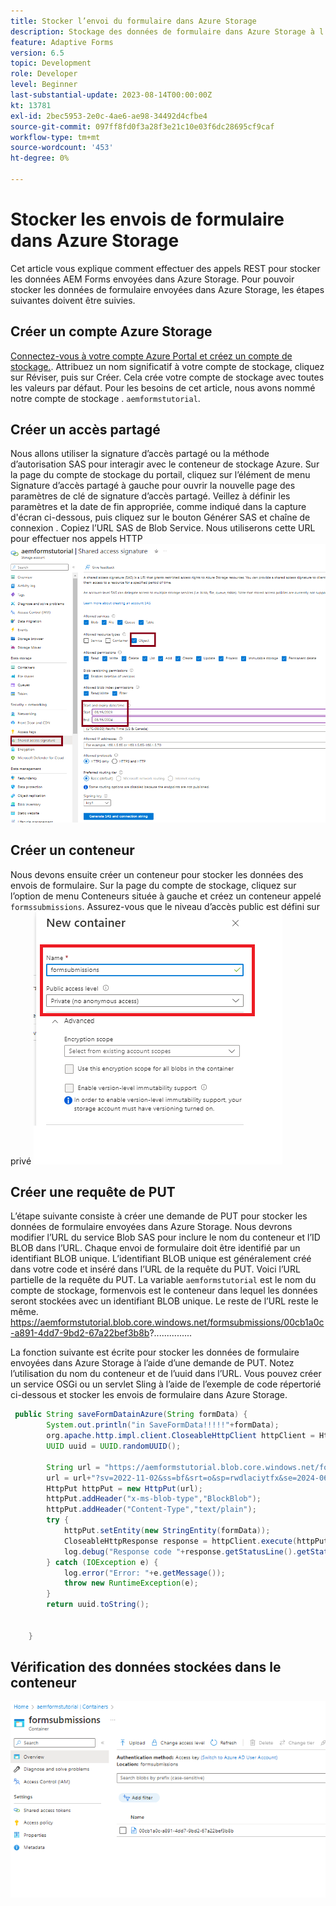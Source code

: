 ```yaml
---
title: Stocker l’envoi du formulaire dans Azure Storage
description: Stockage des données de formulaire dans Azure Storage à l’aide de l’API REST
feature: Adaptive Forms
version: 6.5
topic: Development
role: Developer
level: Beginner
last-substantial-update: 2023-08-14T00:00:00Z
kt: 13781
exl-id: 2bec5953-2e0c-4ae6-ae98-34492d4cfbe4
source-git-commit: 097ff8fd0f3a28f3e21c10e03f6dc28695cf9caf
workflow-type: tm+mt
source-wordcount: '453'
ht-degree: 0%

---
```


# Stocker les envois de formulaire dans Azure Storage

Cet article vous explique comment effectuer des appels REST pour stocker les données AEM Forms envoyées dans Azure Storage.
Pour pouvoir stocker les données de formulaire envoyées dans Azure Storage, les étapes suivantes doivent être suivies.

## Créer un compte Azure Storage

[Connectez-vous à votre compte Azure Portal et créez un compte de stockage.](https://learn.microsoft.com/en-us/azure/storage/common/storage-account-create?tabs=azure-portal#create-a-storage-account-1). Attribuez un nom significatif à votre compte de stockage, cliquez sur Réviser, puis sur Créer. Cela crée votre compte de stockage avec toutes les valeurs par défaut. Pour les besoins de cet article, nous avons nommé notre compte de stockage . `aemformstutorial`.

## Créer un accès partagé

Nous allons utiliser la signature d’accès partagé ou la méthode d’autorisation SAS pour interagir avec le conteneur de stockage Azure.
Sur la page du compte de stockage du portail, cliquez sur l’élément de menu Signature d’accès partagé à gauche pour ouvrir la nouvelle page des paramètres de clé de signature d’accès partagé. Veillez à définir les paramètres et la date de fin appropriée, comme indiqué dans la capture d&#39;écran ci-dessous, puis cliquez sur le bouton Générer SAS et chaîne de connexion . Copiez l’URL SAS de Blob Service. Nous utiliserons cette URL pour effectuer nos appels HTTP
![shared-access-keys](./assets/shared-access-signature.png)

## Créer un conteneur

Nous devons ensuite créer un conteneur pour stocker les données des envois de formulaire.
Sur la page du compte de stockage, cliquez sur l’option de menu Conteneurs située à gauche et créez un conteneur appelé `formssubmissions`. Assurez-vous que le niveau d’accès public est défini sur privé
![container](./assets/new-container.png)

## Créer une requête de PUT

L’étape suivante consiste à créer une demande de PUT pour stocker les données de formulaire envoyées dans Azure Storage. Nous devrons modifier l’URL du service Blob SAS pour inclure le nom du conteneur et l’ID BLOB dans l’URL. Chaque envoi de formulaire doit être identifié par un identifiant BLOB unique. L’identifiant BLOB unique est généralement créé dans votre code et inséré dans l’URL de la requête du PUT.
Voici l’URL partielle de la requête du PUT. La variable `aemformstutorial` est le nom du compte de stockage, formenvois est le conteneur dans lequel les données seront stockées avec un identifiant BLOB unique. Le reste de l’URL reste le même.
https://aemformstutorial.blob.core.windows.net/formsubmissions/00cb1a0c-a891-4dd7-9bd2-67a22bef3b8b?...............

La fonction suivante est écrite pour stocker les données de formulaire envoyées dans Azure Storage à l’aide d’une demande de PUT. Notez l’utilisation du nom du conteneur et de l’uuid dans l’URL. Vous pouvez créer un service OSGi ou un servlet Sling à l’aide de l’exemple de code répertorié ci-dessous et stocker les envois de formulaire dans Azure Storage.

```java
 public String saveFormDatainAzure(String formData) {
        System.out.println("in SaveFormData!!!!!"+formData);
        org.apache.http.impl.client.CloseableHttpClient httpClient = HttpClientBuilder.create().build();
        UUID uuid = UUID.randomUUID();
        
        String url = "https://aemformstutorial.blob.core.windows.net/formsubmissions/"+uuid.toString();
        url = url+"?sv=2022-11-02&ss=bf&srt=o&sp=rwdlaciytfx&se=2024-06-28T00:42:59Z&st=2023-06-27T16:42:59Z&spr=https&sig=v1MR%2FJuhEledioturDFRTd9e2fIDVSGJuAiUt6wNlkLA%3D";
        HttpPut httpPut = new HttpPut(url);
        httpPut.addHeader("x-ms-blob-type","BlockBlob");
        httpPut.addHeader("Content-Type","text/plain");
        try {
            httpPut.setEntity(new StringEntity(formData));
            CloseableHttpResponse response = httpClient.execute(httpPut);
            log.debug("Response code "+response.getStatusLine().getStatusCode());
        } catch (IOException e) {
            log.error("Error: "+e.getMessage());
            throw new RuntimeException(e);
        }
        return uuid.toString();


    }
```

## Vérification des données stockées dans le conteneur

![form-data-in-container](./assets/form-data-in-container.png)

